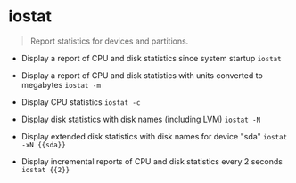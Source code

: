 # iostat
> Report statistics for devices and partitions.

- Display a report of CPU and disk statistics since system startup
`iostat`

- Display a report of CPU and disk statistics with units converted to megabytes
`iostat -m`

- Display CPU statistics
`iostat -c`

- Display disk statistics with disk names (including LVM)
`iostat -N`

- Display extended disk statistics with disk names for device "sda"
`iostat -xN {{sda}}`

- Display incremental reports of CPU and disk statistics every 2 seconds
`iostat {{2}}`
